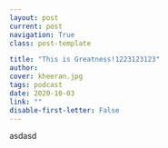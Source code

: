 ```yaml
---
layout: post
current: post
navigation: True
class: post-template

title: "This is Greatness!1223123123"
author: 
cover: kheeran.jpg
tags: podcast
date: 2020-10-03
link: ""
disable-first-letter: False
---
```

<p>asdasd</p>